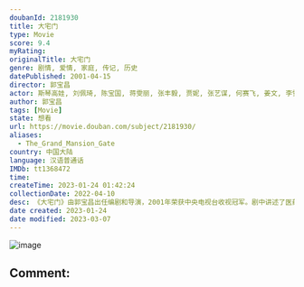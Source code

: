 ```yaml
---
doubanId: 2181930
title: 大宅门
type: Movie
score: 9.4
myRating: 
originalTitle: 大宅门
genre: 剧情, 爱情, 家庭, 传记, 历史
datePublished: 2001-04-15
director: 郭宝昌
actor: 斯琴高娃, 刘佩琦, 陈宝国, 蒋雯丽, 张丰毅, 贾妮, 张艺谋, 何赛飞, 姜文, 李雪健, 茹萍, 李洪涛, 毕彦君, 雷恪生, 艾丽娅, 张定涵, 雷娟, 谢兰, 陈凯歌, 马思纯, 宁静, 田壮壮, 黄志忠, 于荣光, 黄宗洛, 杜雨露, 张少华, 侯咏, 赵毅, 何群, 刘之冰, 杜旭东, 赵小锐, 李萍, 尤浩然, 郭东文, 瑶淼, 赵奎娥, 张海燕, 章申, 韩影, 石小满, 邓立民, 钟卫华, 张岩, 马君, 王丽媛, 王冰, 张谦, 贺小书, 金淑媛, 折建霞, 宋小川, 朱德承, 方征, 蒋一铭, 赵玲琪, 何涌生, 鲁继先, 李树生, 孙鹏, 葛志兴, 杜功海, 李育生, 姜一首, 时光, 孙万清, 张兆北, 恽玉纯, 郭少雄, 孙德利, 刘慈航, 贾新光, 宋林林, 马增寿, 盛才新, 谭韵寿, 申军谊, 张京海, 李小雷, 白秋林, 周中和, 李强, 马子俊, 刘波, 任铭松, 程相银, 周宗印, 俞立文, 李心敏, 铁金良, 原雅轩, 刘超, 韩月乔
author: 郭宝昌
tags: [Movie]
state: 想看
url: https://movie.douban.com/subject/2181930/
aliases:
  - The_Grand_Mansion_Gate
country: 中国大陆
language: 汉语普通话
IMDb: tt1368472
time: 
createTime: 2023-01-24 01:42:24
collectionDate: 2022-04-10
desc: 《大宅门》由郭宝昌出任编剧和导演，2001年荣获中央电视台收视冠军。剧中讲述了医药世家白府经历清末、民国、军阀混战、解放等时期的浮沉变化，忠实地反映了同仁堂这个大家族随着国家、民族的历史发展而发展的...
date created: 2023-01-24
date modified: 2023-03-07
---
```


![image](p2312848796.jpg)

Comment:
---
